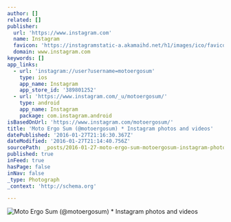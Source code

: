 ```yaml
---
author: []
related: []
publisher:
  url: 'https://www.instagram.com'
  name: Instagram
  favicon: 'https://instagramstatic-a.akamaihd.net/h1/images/ico/favicon.ico/7cdab0872b15.ico'
  domain: www.instagram.com
keywords: []
app_links:
  - url: 'instagram://user?username=motoergosum'
    type: ios
    app_name: Instagram
    app_store_id: '389801252'
  - url: 'https://www.instagram.com/_u/motoergosum/'
    type: android
    app_name: Instagram
    package: com.instagram.android
isBasedOnUrl: 'https://www.instagram.com/motoergosum/'
title: 'Moto Ergo Sum (@motoergosum) * Instagram photos and videos'
datePublished: '2016-01-27T21:16:30.367Z'
dateModified: '2016-01-27T21:14:40.756Z'
sourcePath: _posts/2016-01-27-moto-ergo-sum-motoergosum-instagram-photos-and-videos.md
published: true
inFeed: true
hasPage: false
inNav: false
_type: Photograph
_context: 'http://schema.org'

---
```

![Moto Ergo Sum &lpar;&commat;motoergosum&rpar; &midast; Instagram photos and videos](https://scontent.cdninstagram.com/t51.2885-19/10467930_264854363703761_2085305520_a.jpg)